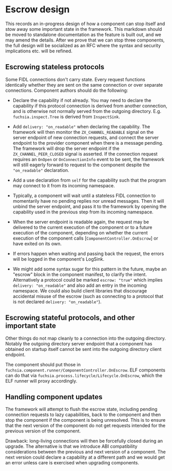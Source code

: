 # Escrow design

This records an in-progress design of how a component can stop itself and stow
away some important state in the framework. This markdown should be moved to
standalone documentation as the feature is built out, and we may amend the
details. After we prove that we can stop three components, the full design will
be socialized as an RFC where the syntax and security implications etc. will be
refined.

## Escrowing stateless protocols

Some FIDL connections don't carry state. Every request functions identically
whether they are sent on the same connection or over separate connections.
Component authors should do the following:

- Declare the capability if not already. You may need to declare the capability
  if this protocol connection is derived from another connection, and is
  otherwise not normally served from the outgoing directory. E.g.
  `fuchsia.inspect.Tree` is derived from `InspectSink`.

- Add `delivery: "on_readable"` when declaring the capability. The framework
  will then monitor the `ZX_CHANNEL_READABLE` signal on the server endpoint of
  new connection requests, and connect the server endpoint to the provider
  component when there is a message pending. The framework will drop the server
  endpoint if the `ZX_CHANNEL_PEER_CLOSED` signal is asserted. If the connection
  request requires an `OnOpen` or `OnConnectionInfo` event to be sent, the
  framework will still eagerly forward to request to the component despite the
  `"on_readable"` declaration.

- Add a use declaration from `self` for the capability such that the program may
  connect to it from its incoming namespace.

- Typically, a component will wait until a stateless FIDL connection to
  momentarily have no pending replies nor unread messages. Then it will unbind
  the server endpoint, and pass it to the framework by opening the capability
  used in the previous step from its incoming namespace.

- When the server endpoint is readable again, the request may be delivered to
  the current execution of the component or to a future execution of the
  component, depending on whether the current execution of the component calls
  [`ComponentController.OnEscrow`] or have exited on its own.

- If errors happen when waiting and passing back the request, the errors will be
  logged in the component's LogSink.

- We might add some syntax sugar for this pattern in the future, maybe an
  "escrow" block in the component manifest, to clarify the intent. Alternatively
  a protocol could be marked `escrow: "true"` which implies
  `delivery: "on_readable"` and also add an entry in the incoming namespace. We
  could also build client libraries that discourage accidental misuse of the
  escrow (such as connecting to a protocol that is not declared
  `delivery: "on_readable"`).

## Escrowing stateful protocols, and other important state

Other things do not map cleanly to a connection into the outgoing directory.
Notably the outgoing directory server endpoint that a component has obtained on
startup itself cannot be sent into the outgoing directory client endpoint.

The component should put those in
`fuchsia.component.runner/ComponentController.OnEscrow`. ELF components can do
that via `fuchsia.process.lifecycle/Lifecycle.OnEscrow`, which the ELF runner
will proxy accordingly.

## Handling component updates

The framework will attempt to flush the escrow state, including pending
connection requests to lazy capabilities, back to the component and then stop
the component if the component is being unresolved. This is to ensure that the
next version of the component do not get requests intended for the previous
version of the component.

Drawback: long-living connections will then be forcefully closed during an
upgrade. The alternative is that we introduce ABI compatibility considerations
between the previous and next version of a component. The next version could
declare a capability at a different path and we would get an error unless care
is exercised when upgrading components.


